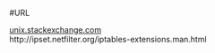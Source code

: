 #URL

<div><a href="https://unix.stackexchange.com/questions/282993/how-to-add-marks-together-in-iptables-targets-mark-and-connmark"> unix.stackexchange.com </a></div>
http://ipset.netfilter.org/iptables-extensions.man.html
